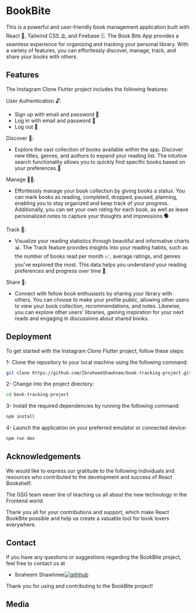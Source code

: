 
# BookBite 


This is a powerful and user-friendly book management application built with React 🚀, Tailwind CSS ⛱️, and Firebase 🗄️. The Book Bite App provides a seamless experience for organizing and tracking your personal library. With a variety of features, you can effortlessly discover, manage, track, and share your books with others.



## Features
The Instagram Clone Flutter project includes the following features:

User Authentication 🔓:

- Sign up with email and password 🔑
- Log in with email and password 🔑
- Log out 🔑

Discover 🧐:
- Explore the vast collection of books available within the app. Discover new titles, genres, and authors to expand your reading list. The intuitive search functionality allows you to quickly find specific books based on your preferences.📮


Manage 👨‍💼:

- Effortlessly manage your book collection by giving books a status. You can mark books as reading, completed, dropped, paused, planning, enabling you to stay organized and keep track of your progress. Additionally, you can set your own rating for each book, as well as leave personalized notes to capture your thoughts and impressions.🗣️

Track 👣: 

- Visualize your reading statistics through beautiful and informative charts 📊. The Track feature provides insights into your reading habits, such as the number of books read per month 📈, average ratings, and genres you've explored the most. This data helps you understand your reading preferences and progress over time 🚧.


Share 🔁:

- Connect with fellow book enthusiasts by sharing your library with others. You can choose to make your profile public, allowing other users to view your book collection, recommendations, and notes. Likewise, you can explore other users' libraries, gaining inspiration for your next reads and engaging in discussions about shared books.



 

## Deployment

To get started with the Instagram Clone Flutter project, follow these steps:

1- Clone the repository to your local machine using the following command:


```bash
git clone https://github.com/IbraheemShawhnee/book-tracking-project.git
```

2- Change into the project directory:

```bash
cd book-tracking-project
```

3- Install the required dependencies by running the following command:

```bash
npm install
```

4- Launch the application on your preferred emulator or connected device:

```bash
npm run dev
```


## Acknowledgements


We would like to express our gratitude to the following individuals and resources who contributed to the development and success of React Bookshelf:

The GSG team never tire of teaching us all about the new technology in the Frontend world.

Thank you all for your contributions and support, which make React BookBite possible and help us create a valuable tool for book lovers everywhere.

## Contact
If you have any questions or suggestions regarding the BookBite project, feel free to contact us at 
- Ibraheem Shawhnee[![githhub](https://img.shields.io/badge/GitHub-100000?style=for-the-badge&logo=github&logoColor=white)](https://github.com/IbraheemShawhnee)

Thank you for using and contributing to the BookBite project!


## Media 

